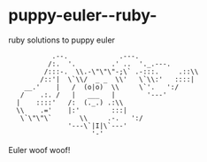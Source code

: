puppy-euler--ruby-
==================

ruby solutions to puppy euler


               .--.             .---.
              /:.  '.         .' ..  '._.---.
             /:::-.  \\.-\"\"\"-;\` .-:::.     .::\\
            /::'|  \`\\/  _ _  \\'   \`\\:'   ::::|
        __.'    |   /  (o|o)  \\     \`'.   ':/
       /    .:. /   |   ___   |        '---'
      |    ::::'   /:  (._.) .:\\
      \\    .='    |:'        :::|
       \`\"\"\`       \\     .-.   ':/
                   '---\`|I|\`---'
                         '-'





Euler woof woof!